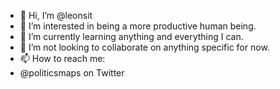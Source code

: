 - 👋 Hi, I’m @leonsit
- 👀 I’m interested in being a more productive human being.
- 🌱 I’m currently learning anything and everything I can.
- 💞️ I’m not looking to collaborate on anything specific for now.
- 📫 How to reach me:
- @politicsmaps on Twitter

<!---
leonsit/leonsit is a ✨ special ✨ repository because its `README.md` (this file) appears on your GitHub profile.
You can click the Preview link to take a look at your changes.
--->
